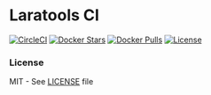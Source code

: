 # Laratools CI

[![CircleCI](https://img.shields.io/circleci/project/github/laratools/ci.svg?style=flat-square)](https://circleci.com/gh/laratools/ci) [![Docker Stars](https://img.shields.io/docker/stars/laratools/ci.svg?style=flat-square)](https://hub.docker.com/r/laratools/ci/) [![Docker Pulls](https://img.shields.io/docker/pulls/laratools/ci.svg?style=flat-square)](https://hub.docker.com/r/laratools/ci/) [![License](https://img.shields.io/github/license/laratools/ci.svg?style=flat-square)](https://github.com/laratools/ci/blob/master/LICENSE.md)

### License

MIT - See [LICENSE][license] file

[license]: LICENSE.md
